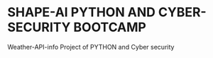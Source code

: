 # SHAPE-AI PYTHON AND CYBER-SECURITY BOOTCAMP
Weather-API-info
Project of PYTHON and Cyber security
